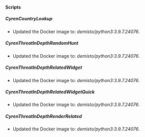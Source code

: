 
#### Scripts
##### CyrenCountryLookup
- Updated the Docker image to: *demisto/python3:3.9.7.24076*.
##### CyrenThreatInDepthRandomHunt
- Updated the Docker image to: *demisto/python3:3.9.7.24076*.
##### CyrenThreatInDepthRelatedWidget
- Updated the Docker image to: *demisto/python3:3.9.7.24076*.
##### CyrenThreatInDepthRelatedWidgetQuick
- Updated the Docker image to: *demisto/python3:3.9.7.24076*.
##### CyrenThreatInDepthRenderRelated
- Updated the Docker image to: *demisto/python3:3.9.7.24076*.